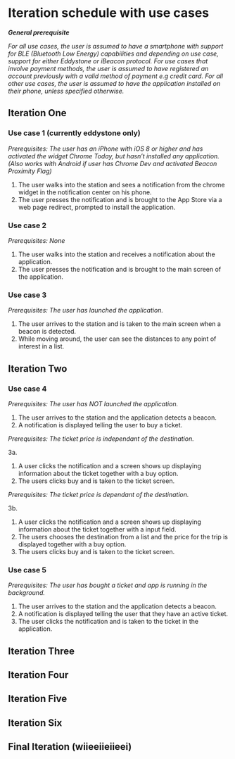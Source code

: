 # Iteration schedule with use cases
_**General prerequisite**_

_For all use cases, the user is assumed to have a smartphone with support for BLE (Bluetooth Low Energy) capabilities and depending on use case, support for either Eddystone or iBeacon protocol._
_For use cases that involve payment methods, the user is assumed to have registered an account previously with a valid method of payment e.g credit card. For all other use cases, the user is assumed to have the application installed on their phone, unless specified otherwise._

## Iteration One

### Use case 1 (currently eddystone only)

_Prerequisites: The user has an iPhone with iOS 8 or higher and has activated the widget Chrome Today, but hasn’t installed any application. (Also works with Android if user has Chrome Dev and activated Beacon Proximity Flag)_

1. The user walks into the station and sees a notification from the chrome widget in the notification center on his phone.
2. The user presses the notification and is brought to the App Store via a web page redirect, prompted to install the application.

### Use case 2

_Prerequisites: None_

1. The user walks into the station and receives a notification about the application.
2. The user presses the notification and is brought to the main screen of the application.

### Use case 3

_Prerequisites: The user has launched the application._

1. The user arrives to the station and is taken to the main screen when a beacon is detected.
2. While moving around, the user can see the distances to any point of interest in a list.

## Iteration Two

### Use case 4

_Prerequisites: The user has NOT launched the application._

1. The user arrives to the station and the application detects a beacon.
2. A notification is displayed telling the user to buy a ticket.

_Prerequisites: The ticket price is independant of the destination._

3a.
  1. A user clicks the notification and a screen shows up displaying information about the ticket together with a buy option.
  2. The users clicks buy and is taken to the ticket screen.

_Prerequisites: The ticket price is dependant of the destination._

3b.
  1. A user clicks the notification and a screen shows up displaying information about the ticket together with a input field.
  2. The users chooses the destination from a list and the price for the trip is displayed together with a buy option.
  3. The users clicks buy and is taken to the ticket screen.


### Use case 5

_Prerequisites: The user has bought a ticket and app is running in the background._

1. The user arrives to the station and the application detects a beacon.
2. A notification is displayed telling the user that they have an active ticket.
3. The user clicks the notification and is taken to the ticket in the application.

## Iteration Three

## Iteration Four

## Iteration Five

## Iteration Six

## Final Iteration (wiieeiieiieei)
